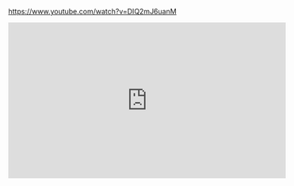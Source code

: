 https://www.youtube.com/watch?v=DIQ2mJ6uanM

<iframe width="560" height="315" src="https://www.youtube.com/embed/DIQ2mJ6uanM?si=JZtMElctJ1t1hywX" title="YouTube video player" frameborder="0" allow="accelerometer; autoplay; clipboard-write; encrypted-media; gyroscope; picture-in-picture; web-share" referrerpolicy="strict-origin-when-cross-origin" allowfullscreen></iframe>